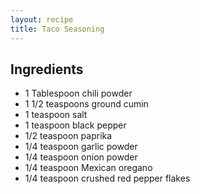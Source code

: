```yaml
---
layout: recipe
title: Taco Seasoning
---
```


## Ingredients

* 1 Tablespoon chili powder
* 1 1/2 teaspoons ground cumin
* 1 teaspoon salt
* 1 teaspoon black pepper
* 1/2 teaspoon paprika
* 1/4 teaspoon garlic powder
* 1/4 teaspoon onion powder
* 1/4 teaspoon Mexican oregano
* 1/4 teaspoon crushed red pepper flakes

